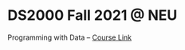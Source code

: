 # DS2000 Fall 2021 @ NEU

Programming with Data – [Course Link](https://course.ccs.neu.edu/ds2000/)
